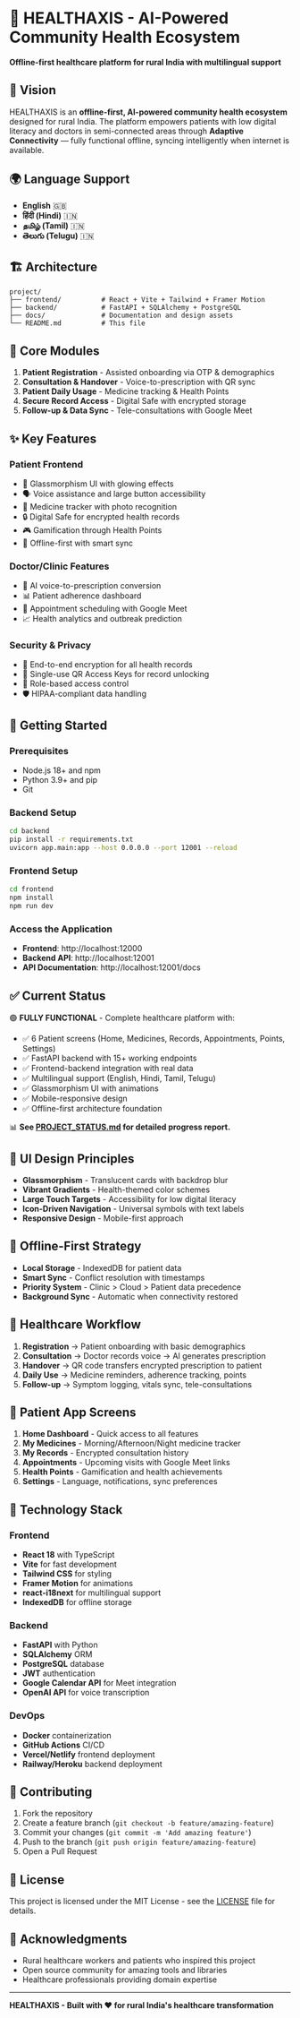 # 🏥 HEALTHAXIS - AI-Powered Community Health Ecosystem

**Offline-first healthcare platform for rural India with multilingual support**

## 🎯 Vision

HEALTHAXIS is an **offline-first, AI-powered community health ecosystem** designed for rural India. The platform empowers patients with low digital literacy and doctors in semi-connected areas through **Adaptive Connectivity** — fully functional offline, syncing intelligently when internet is available.

## 🌍 Language Support

- **English** 🇬🇧
- **हिंदी (Hindi)** 🇮🇳  
- **தமிழ் (Tamil)** 🇮🇳
- **తెలుగు (Telugu)** 🇮🇳

## 🏗️ Architecture

```
project/
├── frontend/          # React + Vite + Tailwind + Framer Motion
├── backend/           # FastAPI + SQLAlchemy + PostgreSQL
├── docs/              # Documentation and design assets
└── README.md          # This file
```

## 🔧 Core Modules

1. **Patient Registration** - Assisted onboarding via OTP & demographics
2. **Consultation & Handover** - Voice-to-prescription with QR sync
3. **Patient Daily Usage** - Medicine tracking & Health Points
4. **Secure Record Access** - Digital Safe with encrypted storage
5. **Follow-up & Data Sync** - Tele-consultations with Google Meet

## ✨ Key Features

### Patient Frontend
- 🎨 Glassmorphism UI with glowing effects
- 🗣️ Voice assistance and large button accessibility
- 💊 Medicine tracker with photo recognition
- 🔒 Digital Safe for encrypted health records
- 🎮 Gamification through Health Points
- 📱 Offline-first with smart sync

### Doctor/Clinic Features
- 🎤 AI voice-to-prescription conversion
- 📊 Patient adherence dashboard
- 📅 Appointment scheduling with Google Meet
- 📈 Health analytics and outbreak prediction

### Security & Privacy
- 🔐 End-to-end encryption for all health records
- 🔑 Single-use QR Access Keys for record unlocking
- 👥 Role-based access control
- 🛡️ HIPAA-compliant data handling

## 🚀 Getting Started

### Prerequisites
- Node.js 18+ and npm
- Python 3.9+ and pip
- Git

### Backend Setup
```bash
cd backend
pip install -r requirements.txt
uvicorn app.main:app --host 0.0.0.0 --port 12001 --reload
```

### Frontend Setup
```bash
cd frontend
npm install
npm run dev
```

### Access the Application
- **Frontend**: http://localhost:12000
- **Backend API**: http://localhost:12001
- **API Documentation**: http://localhost:12001/docs

## ✅ Current Status

🟢 **FULLY FUNCTIONAL** - Complete healthcare platform with:
- ✅ 6 Patient screens (Home, Medicines, Records, Appointments, Points, Settings)
- ✅ FastAPI backend with 15+ working endpoints
- ✅ Frontend-backend integration with real data
- ✅ Multilingual support (English, Hindi, Tamil, Telugu)
- ✅ Glassmorphism UI with animations
- ✅ Mobile-responsive design
- ✅ Offline-first architecture foundation

📊 **See [PROJECT_STATUS.md](./PROJECT_STATUS.md) for detailed progress report.**

## 🎨 UI Design Principles

- **Glassmorphism** - Translucent cards with backdrop blur
- **Vibrant Gradients** - Health-themed color schemes
- **Large Touch Targets** - Accessibility for low digital literacy
- **Icon-Driven Navigation** - Universal symbols with text labels
- **Responsive Design** - Mobile-first approach

## 🔄 Offline-First Strategy

- **Local Storage** - IndexedDB for patient data
- **Smart Sync** - Conflict resolution with timestamps
- **Priority System** - Clinic > Cloud > Patient data precedence
- **Background Sync** - Automatic when connectivity restored

## 🏥 Healthcare Workflow

1. **Registration** → Patient onboarding with basic demographics
2. **Consultation** → Doctor records voice → AI generates prescription
3. **Handover** → QR code transfers encrypted prescription to patient
4. **Daily Use** → Medicine reminders, adherence tracking, points
5. **Follow-up** → Symptom logging, vitals sync, tele-consultations

## 📱 Patient App Screens

1. **Home Dashboard** - Quick access to all features
2. **My Medicines** - Morning/Afternoon/Night medicine tracker
3. **My Records** - Encrypted consultation history
4. **Appointments** - Upcoming visits with Google Meet links
5. **Health Points** - Gamification and health achievements
6. **Settings** - Language, notifications, sync preferences

## 🔧 Technology Stack

### Frontend
- **React 18** with TypeScript
- **Vite** for fast development
- **Tailwind CSS** for styling
- **Framer Motion** for animations
- **react-i18next** for multilingual support
- **IndexedDB** for offline storage

### Backend
- **FastAPI** with Python
- **SQLAlchemy** ORM
- **PostgreSQL** database
- **JWT** authentication
- **Google Calendar API** for Meet integration
- **OpenAI API** for voice transcription

### DevOps
- **Docker** containerization
- **GitHub Actions** CI/CD
- **Vercel/Netlify** frontend deployment
- **Railway/Heroku** backend deployment

## 🤝 Contributing

1. Fork the repository
2. Create a feature branch (`git checkout -b feature/amazing-feature`)
3. Commit your changes (`git commit -m 'Add amazing feature'`)
4. Push to the branch (`git push origin feature/amazing-feature`)
5. Open a Pull Request

## 📄 License

This project is licensed under the MIT License - see the [LICENSE](LICENSE) file for details.

## 🙏 Acknowledgments

- Rural healthcare workers and patients who inspired this project
- Open source community for amazing tools and libraries
- Healthcare professionals providing domain expertise

---

**HEALTHAXIS - Built with ❤️ for rural India's healthcare transformation**